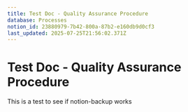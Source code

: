 ```yaml
---
title: Test Doc - Quality Assurance Procedure
database: Processes
notion_id: 23880979-7b42-800a-87b2-e160db9d0cf3
last_updated: 2025-07-25T21:56:02.371Z
---
```


# Test Doc - Quality Assurance Procedure


This is a test to see if notion-backup works

